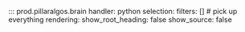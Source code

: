 ::: prod.pillaralgos.brain
    handler: python
    selection:
      filters: []  # pick up everything
    rendering: 
        show_root_heading: false
        show_source: false